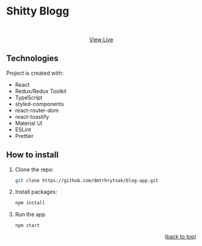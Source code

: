 # Shitty Blogg
<div id="top"></div>

<div align="center">
  <br>
  <p align="center">
    <a href="https://dmtrhrytsak.github.io/blog-app/">View Live</a>
  </p>
</div>
	
## Technologies
Project is created with:
* React
* Redux/Redux Toolkit
* TypeScript
* styled-components
* react-router-dom
* react-toastify
* Material UI
* ESLint
* Prettier

## How to install

1. Clone the repo:

   ```sh
   git clone https://github.com/dmtrhrytsak/blog-app.git
   ```
2. Install packages:

   ```sh
   npm install
   ```
3. Run the app

   ```
   npm start
   ```

<p align="right">(<a href="#top">back to top</a>)</p>
